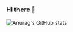 ### Hi there 👋
![Anurag's GitHub stats](https://github-readme-stats.vercel.app/api?username=debouncced&show_icons=true&theme=react)
<!--
**Debouncced/Debouncced** is a ✨ _special_ ✨ repository because its `README.md` (this file) appears on your GitHub profile.

Here are some ideas to get you started:

- 🔭 I’m currently working on ...
- 🌱 I’m currently learning ...
- 👯 I’m looking to collaborate on ...
- 🤔 I’m looking for help with ...
- 💬 Ask me about ...
- 📫 How to reach me: ...
- 😄 Pronouns: ...
- ⚡ Fun fact: ...
-->
